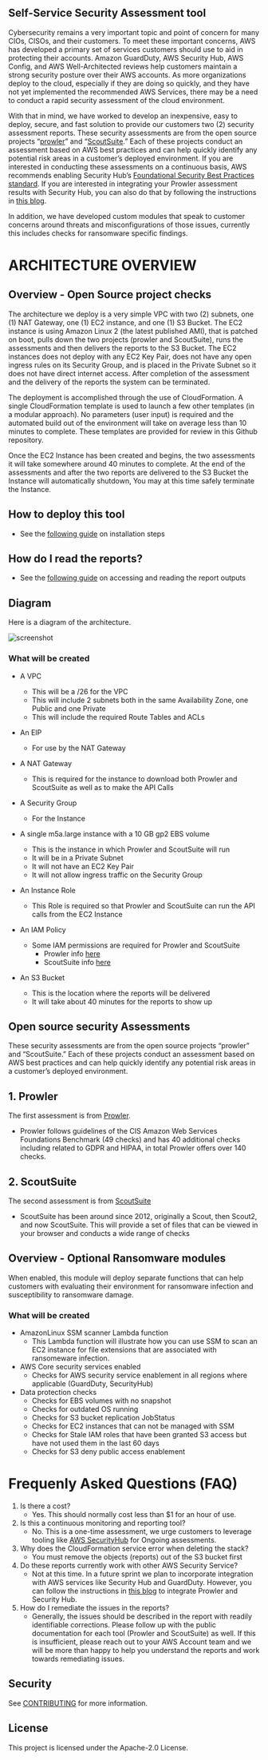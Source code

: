 ## Self-Service Security Assessment tool

Cybersecurity remains a very important topic and point of concern for many CIOs, CISOs, and their customers. To meet these important concerns, AWS has developed a primary set of services customers should use to aid in protecting their accounts. Amazon GuardDuty, AWS Security Hub, AWS Config, and AWS Well-Architected reviews help customers maintain a strong security posture over their AWS accounts. As more organizations deploy to the cloud, especially if they are doing so quickly, and they have not yet implemented the recommended AWS Services, there may be a need to conduct a rapid security assessment of the cloud environment.

With that in mind, we have worked to develop an inexpensive, easy to deploy, secure, and fast solution to provide our customers two (2) security assessment reports. These security assessments are from the open source projects “[prowler](https://github.com/toniblyx/prowler)” and “[ScoutSuite](https://github.com/nccgroup/ScoutSuite).” Each of these projects conduct an assessment based on AWS best practices and can help quickly identify any potential risk areas in a customer’s deployed environment. If you are interested in conducting these assessments on a continuous basis, AWS recommends enabling Security Hub’s [Foundational Security Best Practices standard](https://docs.aws.amazon.com/securityhub/latest/userguide/securityhub-standards-fsbp.html). If you are interested in integrating your Prowler assessment results with Security Hub, you can also do that by following the instructions in [this blog](https://aws.amazon.com/blogs/security/use-aws-fargate-prowler-send-security-configuration-findings-about-aws-services-security-hub/).

In addition, we have developed custom modules that speak to customer concerns around threats and misconfigurations of those issues, currently this includes checks for ransomware specific findings.


# ARCHITECTURE OVERVIEW

## Overview - Open Source project checks
The architecture we deploy is a very simple VPC with two (2) subnets, one (1) NAT Gateway, one (1) EC2 instance, and one (1) S3 Bucket. The EC2 instance is using Amazon Linux 2 (the latest published AMI), that is patched on boot, pulls down the two projects (prowler and ScoutSuite), runs the assessments and then delivers the reports to the S3 Bucket. The EC2 instances does not deploy with any EC2 Key Pair, does not have any open ingress rules on its Security Group, and is placed in the Private Subnet so it does not have direct internet access. After completion of the assessment and the delivery of the reports the system can be terminated.

The deployment is accomplished through the use of CloudFormation. A single CloudFormation template is used to launch a few other templates (in a modular approach). No parameters (user input) is required and the automated build out of the environment will take on average less than 10 minutes to complete. These templates are provided for review in this Github repository.

Once the EC2 Instance has been created and begins, the two assessments it will take somewhere around 40 minutes to complete. At the end of the assessments and after the two reports are delivered to the S3 Bucket the Instance will automatically shutdown, You may at this time safely terminate the Instance.


## How to deploy this tool
* See the [following guide](docs/how-to-deploy.md) on installation steps

## How do I read the reports?
* See the [following guide](docs/how-to-read-reports.md) on accessing and reading the report outputs

## Diagram
Here is a diagram of the architecture.

![screenshot](docs/img/simplediagram1.png)

### What will be created

+ A VPC
    + This will be a /26 for the VPC
    + This will include 2 subnets both in the same Availability Zone, one Public and one Private
    + This will include the required Route Tables and ACLs

 + An EIP
    + For use by the NAT Gateway

 + A NAT Gateway
    + This is required for the instance to download both Prowler and ScoutSuite as well as to make the API Calls

 + A Security Group
    + For the Instance

 + A single m5a.large instance with a 10 GB gp2 EBS volume
    + This is the instance in which Prowler and ScoutSuite will run
    + It will be in a Private Subnet
    + It will not have an EC2 Key Pair
    + It will not allow ingress traffic  on the Security Group

 + An Instance Role
    + This Role is required so that Prowler and ScoutSuite can run the API calls from the EC2 Instance

 + An IAM Policy
    + Some IAM permissions are required for Prowler and ScoutSuite
      + Prowler info [here](https://github.com/toniblyx/prowler/blob/master/iam/prowler-additions-policy.json)
      + ScoutSuite info [here](https://github.com/nccgroup/ScoutSuite/wiki/Amazon-Web-Services#permissions)

 + An S3 Bucket
    + This is the location where the reports will be delivered
    + It will take about 40 minutes for the reports to show up

## Open source security Assessments

These security assessments are from the open source projects “prowler” and “ScoutSuite.” Each of these projects conduct an assessment based on AWS best practices and can help quickly identify any potential risk areas in a customer’s deployed environment.

## 1. Prowler

The first assessment is from [Prowler](https://github.com/toniblyx/prowler).
+ Prowler follows guidelines of the CIS Amazon Web Services Foundations Benchmark (49 checks) and has 40 additional checks including related to GDPR and HIPAA, in total Prowler offers over 140 checks.

## 2. ScoutSuite

The second assessment is from [ScoutSuite](https://github.com/nccgroup/ScoutSuite)
+ ScoutSuite has been around since 2012, originally a Scout, then Scout2, and now ScoutSuite. This will provide a set of files that can be viewed in your browser and conducts a wide range of checks

## Overview - Optional Ransomware modules
When enabled, this module will deploy separate functions that can help customers with evaluating their environment for ransomware infection and susceptibility to ransomware damage.

### What will be created

+ AmazonLinux SSM scanner Lambda function
  + This Lambda function will illustrate how you can use SSM to scan an EC2 instance for file extensions that are associated with ransomeware infection.
+ AWS Core security services enabled
  + Checks for AWS security service enablement in all regions where applicable (GuardDuty, SecurityHub)
+ Data protection checks
  + Checks for EBS volumes with no snapshot
  + Checks for outdated OS running
  + Checks for S3 bucket replication JobStatus
  + Checks for EC2 instances that can not be managed with SSM
  + Checks for Stale IAM roles that have been granted S3 access but have not used them in the last 60 days
  + Checks for S3 deny public access enablement


# Frequenly Asked Questions (FAQ)

1.	Is there a cost?
    + Yes. This should normally cost less than $1 for an hour of use.
2.	Is this a continuous monitoring and reporting tool?
     + No. This is a one-time assessment, we urge customers to leverage tooling like [AWS SecurityHub](https://aws.amazon.com/security-hub/) for Ongoing assessments.
3.	Why does the CloudFormation service error when deleting the stack?
     + You must remove the objects (reports) out of the S3 bucket first
4.	Do these reports currently work with other AWS Security Service?
     + Not at this time. In a future sprint we plan to incorporate integration with AWS services like Security Hub and GuardDuty. However, you can follow the instructions in [this blog](https://aws.amazon.com/blogs/security/use-aws-fargate-prowler-send-security-configuration-findings-about-aws-services-security-hub/) to integrate Prowler and Security Hub.
5.	How do I remediate the issues in the reports?
    + Generally, the issues should be described in the report with readily identifiable corrections. Please follow up with the public documentation for each tool (Prowler and ScoutSuite) as well. If this is insufficient, please reach out to your AWS Account team and we will be more than happy to help you understand the reports and work towards remediating issues.



## Security

See [CONTRIBUTING](CONTRIBUTING.md#security-issue-notifications) for more information.

## License

This project is licensed under the Apache-2.0 License.
